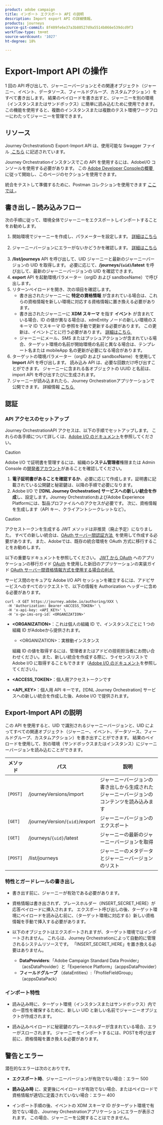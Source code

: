```yaml
---
product: adobe campaign
title: インポート エクスポート API の説明
description: Import export API の詳細情報。
products: journeys
source-git-commit: 8f409fe6e37a3b80527d9a5514b066e539dcd9f3
workflow-type: tm+mt
source-wordcount: '1027'
ht-degree: 18%

---
```



# Export-Import API の操作

1 回の API 呼び出しで、ジャーニーバージョンとその関連オブジェクト（ジャーニー、イベント、データソース、フィールドグループ、カスタムアクション）をすべて書き出します。 結果のペイロードを書き出すと、ジャーニーを別の環境（インスタンスまたはサンドボックス）に簡単に読み込むために使用できます。
この機能を使用すると、複数のインスタンスまたは複数のテスト環境ワークフローにわたってジャーニーを管理できます。


## リソース

Journey Orchestrationの Export-Import API は、使用可能な Swagger ファイル [&#x200B; こちら &#x200B;](https://adobedocs.github.io/JourneyAPI/docs/) に記述されています。

Journey Orchestrationインスタンスでこの API を使用するには、AdobeI/O コンソールを使用する必要があります。 この [Adobe Developer Consoleの概要 &#x200B;](https://www.adobe.io/apis/experienceplatform/console/docs.html#!AdobeDocs/adobeio-console/master/getting-started.md) に従って開始し、このページのセクションを使用できます。

統合をテストして準備するために、Postman コレクションを使用できます [&#x200B; ここでは &#x200B;](https://raw.githubusercontent.com/AdobeDocs/JourneyAPI/master/postman-collections/Journey-Orchestration_Export-import-API_postman-collection.json)。


## 書き出し – 読み込みフロー

次の手順に従って、環境全体でジャーニーをエクスポートしインポートすることをお勧めします。

1. 開始環境でジャーニーを作成し、パラメーターを設定します。 [&#x200B; 詳細はこちら &#x200B;](https://experienceleague.adobe.com/docs/journeys/using/building-journeys/about-journey-building/journey.html?lang=ja)
1. ジャーニーバージョンにエラーがないかどうかを確認します。 [&#x200B; 詳細はこちら &#x200B;](https://experienceleague.adobe.com/docs/journeys/using/building-journeys/testing-the-journey.html?lang=ja)
1. **/list/journeys** API を呼び出して、UID ジャーニーと最新のジャーニーバージョンの UID を取得します。 必要に応じて、**/journeys/`{uid}`/latest** を呼び出して、最新のジャーニーバージョンの UID を確認できます。
1. **export** API を起動環境パラメーター（orgID および sandboxName）で呼び出します。
1. リターンペイロードを開き、次の項目を確認します。
   * 書き出されたジャーニーに **特定の資格情報** が含まれている場合は、これらの資格情報を新しい環境に対応する資格情報に置き換える必要があります。
   * 書き出されたジャーニーに **XDM スキーマ** を指す **イベント** が含まれている場合、ID の値が異なる場合は、xdmEntity ノードの新しい環境のスキーマ ID でスキーマ ID 参照を手動で更新する必要があります。 この更新は、イベントごとに行う必要があります。 [&#x200B; 詳細はこちら &#x200B;](https://experienceleague.adobe.com/docs/journeys/using/events-journeys/experience-event-schema.html?lang=ja)
   * ジャーニーにメール、SMS またはプッシュアクションが含まれている場合、ターゲット環境の名前が開始環境の名前と異なる場合は、テンプレート名または mobileApp 名の更新が必要になる場合があります。
1. ターゲットの環境パラメーター（orgID および sandboxName）を使用して **Import** API を呼び出します。 読み込み API は、必要な回数だけ呼び出すことができます。 ジャーニーに含まれる各オブジェクトの UUID と名前は、import API を呼び出すたびに生成されます。
1. ジャーニーが読み込まれたら、Journey Orchestrationアプリケーションで公開できます。 詳細情報 [&#x200B; こちら &#x200B;](https://experienceleague.adobe.com/docs/journeys/using/building-journeys/publishing-the-journey.html?lang=ja)


## 認証

### API アクセスのセットアップ

Journey OrchestrationAPI アクセスは、以下の手順でセットアップします。 これらの各手順について詳しくは、[Adobe I/O のドキュメント](https://www.adobe.io/authentication/auth-methods.html#!AdobeDocs/adobeio-auth/master/AuthenticationOverview/ServiceAccountIntegration.md)を参照してください。

>[!CAUTION]
>
>Adobe I/O で証明書を管理するには、組織の<b>システム管理者</b>権限または Admin Console の[開発者アカウント](https://helpx.adobe.com/jp/enterprise/using/manage-developers.html)があることを確認してください。

1. **電子証明書があることを確認するか**、必要に応じて作成します。証明書に記載されている公開鍵と秘密鍵は、以降の手順で必要になります。
1. Adobe I/O で **[!DNL Journey Orchestration] サービスへの新しい統合を作成**&#x200B;し、設定します。Journey OrchestrationおよびAdobe Experience Platformには、製品プロファイルへのアクセスが必要です。 次に、資格情報を生成します（API キー、クライアントシークレットなど）。

>[!CAUTION]
>
>アクセストークンを生成する JWT メソッドは非推奨（廃止予定）になりました。 すべての新しい統合は、[OAuth サーバー間認証方法 &#x200B;](https://experienceleague.adobe.com/docs/experience-platform/landing/platform-apis/api-authentication.html?lang=ja#select-oauth-server-to-server) を使用して作成する必要があります。 また、Adobeでは、既存の統合環境を OAuth 方式に移行することをお勧めします。
>
>以下の重要なドキュメントを参照してください。
>[JWT から OAuth](https://developer.adobe.com/developer-console/docs/guides/authentication/ServerToServerAuthentication/migration/) へのアプリケーションの移行ガイド
>[OAuth](https://developer.adobe.com/developer-console/docs/guides/authentication/ServerToServerAuthentication/implementation/) を使用した新旧のアプリケーションの実装ガイド
>[OAuth サーバー間資格情報方式を使用する場合の利点 &#x200B;](https://developer.adobe.com/developer-console/docs/guides/authentication/ServerToServerAuthentication/migration/#why-oauth-server-to-server-credentials)


サービス間のセキュアな Adobe I/O API セッションを確立するには、アドビサービスへのすべてのリクエストで、以下の情報を Authorization ヘッダーに含める必要があります。

```
curl -X GET https://journey.adobe.io/authoring/XXX \
 -H 'Authorization: Bearer <ACCESS_TOKEN>' \
 -H 'x-api-key: <API_KEY>' \
 -H 'x-gw-ims-org-id: <ORGANIZATION>'
```

* **&lt;ORGANIZATION>**：これは個人の組織 ID で、インスタンスごとに 1 つの組織 ID がAdobeから提供されます。

   * &lt;ORGANIZATION>：実稼動インスタンス

  組織 ID の値を取得するには、管理者またはアドビの技術担当者にお問い合わせください。また、新しい統合を作成する際に、ライセンスリストで Adobe I/O に取得することもできます（[Adobe I/O のドキュメント](https://www.adobe.io/authentication.html)を参照してください）。

* **&lt;ACCESS_TOKEN>**：個人用アクセストークンです

* **&lt;API_KEY>**：個人用 API キーです。[!DNL Journey Orchestration] サービスへの新しい統合を作成した後、Adobe I/O で提供されます。



## Export-Import API の説明

この API を使用すると、UID で識別されるジャーニーバージョンと、UID によってすべての関連オブジェクト（ジャーニー、イベント、データソース、フィールドグループ、カスタムアクション）を書き出すことができます。
結果のペイロードを使用して、別の環境（サンドボックスまたはインスタンス）にジャーニーバージョンを読み込むことができます。

| メソッド | パス | 説明 |
|---|---|---|
| `[POST]` | /journeyVersions/import | ジャーニーバージョンの書き出しから生成されたジャーニーバージョンのコンテンツを読み込みます |
| `[GET]` | /journeyVersion/`{uid}`/export | ジャーニーバージョンのエクスポート |
| `[GET]` | /journeys/`{uid}`/latest | ジャーニーの最新のジャーニーバージョンを取得 |
| `[POST]` | /list/journeys | ジャーニーのメタデータとジャーニーバージョンのリスト |


### 特性とガードレールの書き出し

* 書き出す前に、ジャーニーが有効である必要があります。

* 資格情報は書き出されず、プレースホルダー（INSERT_SECRET_HERE）が応答ペイロードに挿入されます。
エクスポート呼び出しの後、ターゲット環境にペイロードを読み込む前に、（ターゲット環境に対応する）新しい資格情報を手動で挿入する必要があります。

* 以下のオブジェクトはエクスポートされますが、ターゲット環境ではインポートされません。 これらは、Journey Orchestrationによって自動的に管理されるシステムリソースです。 「INSERT_SECRET_HERE」を置き換える必要はありません。
   * **DataProviders**:「Adobe Campaign Standard Data Provider」（acsDataProvider）と「Experience Platform」（acppsDataProvider）
   * **フィールドグループ** （dataEntities）:「ProfileFieldGroup」（acppsDataPack）



### インポート特性

* 読み込み時に、ターゲット環境（インスタンスまたはサンドボックス）内での一意性を確保するために、新しい UID と新しい名前でジャーニーオブジェクトが作成されます。

* 読み込みペイロードに秘密鍵のプレースホルダーが含まれている場合、エラーがスローされます。 ジャーニーをインポートするには、POSTを呼び出す前に、資格情報を置き換える必要があります。

## 警告とエラー

潜在的なエラーは次のとおりです。

* **エクスポート時**、ジャーニーバージョンが有効でない場合：エラー 500

* **読み込み時** に、変更後にペイロードが有効でない場合、またはペイロードで資格情報が適切に定義されていない場合：エラー 400

* インポート手順の後、イベントの XDM スキーマ ID がターゲット環境で有効でない場合、Journey Orchestrationアプリケーションにエラーが表示されます。 この場合、ジャーニーを公開することはできません。